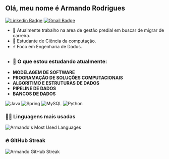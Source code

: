## Olá, meu nome é Armando Rodrigues

[![Linkedin Badge](https://img.shields.io/badge/Armando%20da%20Rodrigues-blue?style=flat&logo=Linkedin&logoColor=white&link=https://www.linkedin.com/in/armando-almeida-4831701bb/)](https://www.linkedin.com/in/armando-almeida-4831701bb/)
[![Gmail Badge](https://img.shields.io/badge/-armando.r123%40gmail.com-c14438?style=flat&logo=Gmail&logoColor=white&link=mailto:armando.r123@gmail.com)](mailto:armando.r123@gmail.com)



- 🔭 Atualmente trabalho na area de gestão predial em buscar de migrar de carreira. 
- 🌱  Estudante de Ciência da computação.
- ⚡ Foco em Engenharia de Dados.
- ### 📖 O que estou estudando atualmente:
- **MODELAGEM DE SOFTWARE**
- **PROGRAMAÇÃO DE SOLUÇÕES COMPUTACIONAIS**
- **ALGORITIMO E ESTRUTURAS DE DADOS**
- **PIPELINE DE DADOS**
- **BANCOS DE DADOS**

![Java](https://img.shields.io/badge/-Java-orange?style=flat&logo=Java&logoColor=white) 
![Spring](https://img.shields.io/badge/-Spring-green?style=flat&logo=spring&logoColor=white) 
![MySQL](https://img.shields.io/badge/-MySQL-blue?style=flat&logo=mysql&logoColor=white) 
![Python](https://img.shields.io/badge/-Python-blue?style=flat&logo=python&logoColor=white)
### 🧑‍💻 Linguagens mais usadas

![Armando's Most Used Languages](https://github-readme-stats.vercel.app/api/top-langs/?username=armandor123&layout=compact&theme=radical)


### 🔥 GitHub Streak

![Armando GitHub Streak](https://github-readme-streak-stats.herokuapp.com/?user=armandor123&theme=radical)





  
